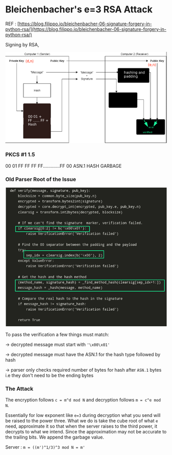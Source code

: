 # Bleichenbacher's e=3 RSA Attack

REF : [https://blog.filippo.io/bleichenbacher-06-signature-forgery-in-python-rsa/](https://blog.filippo.io/bleichenbacher-06-signature-forgery-in-python-rsa/)

Signing by RSA, 

![images/Untitled.png](images/Untitled.png)

### PKCS #1 1.5

00 01 FF FF FF FF.............FF 00 ASN.1 HASH GARBAGE

### Old Parser Root of the Issue

![images/Untitled%201.png](images/Untitled%201.png)

To pass the verification a few things must match:

→ decrypted message must start with `'\x00\x01'`

→ decrypted message must have the ASN.1  for the hash type followed by hash

→ parser only checks required number of bytes for hash after `ASN.1` bytes i.e they don't need to be the ending bytes

### The Attack

The encryption follows `c = m^d mod N` and decryption follows `m = c^e mod N`.

Essentially for low exponent like `e=3` during decryption what you send will be raised to the power three. What we do is take the cube root of what `e` need, approximate it so that when the server raises to the third power, it decrypts to what we intend. Since the approximation may not be accurate to the trailing bits. We append the garbage value.

Server : `m = ((m')^1/3)^3 mod N = m'`
